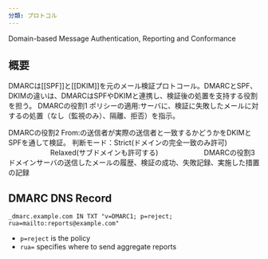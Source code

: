 ```yaml
---
分類: プロトコル
---
```

Domain-based Message Authentication, Reporting and Conformance
## 概要
DMARCは[[SPF]]と[[DKIM]]を元のメール検証プロトコール。DMARCとSPF、DKIMの違いは、DMARCはSPFやDKIMと連携し、検証後の処置を支持する役割を担う。
DMARCの役割1
ポリシーの適用:サーバに、検証に失敗したメールに対するの処置（なし（監視のみ）、隔離、拒否）を指示。

DMARCの役割2
From:の送信者が実際の送信者と一致するかどうかをDKIMとSPFを通して検証。
判断モード：Strict(ドメインの完全一致のみ許可)
　　　　　　Relaxed(サブドメインも許可する)
　　　　　　
DMARCの役割3
ドメインサーバの送信したメールの履歴、検証の成功、失敗記録、実施した措置の記録

## DMARC DNS Record
```DNS
_dmarc.example.com IN TXT "v=DMARC1; p=reject; rua=mailto:reports@example.com"
```
- `p=reject` is the policy
- `rua=` specifies where to send aggregate reports
